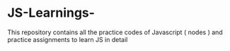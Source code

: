 # JS-Learnings-
This repository contains all the practice codes of Javascript ( nodes ) and practice assignments to learn JS in detail
